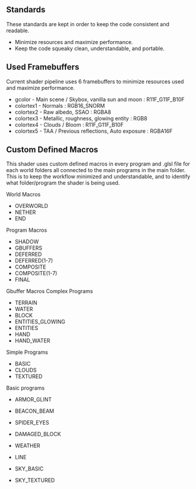## Standards
These standards are kept in order to keep the code consistent and readable.
- Minimize resources and maximize performance.
- Keep the code squeaky clean, understandable, and portable.

## Used Framebuffers
Current shader pipeline uses 6 framebuffers to minimize resources used and maximize performance.
- gcolor - Main scene / Skybox, vanilla sun and moon : R11F_G11F_B10F
- colortex1 - Normals : RGB16_SNORM
- colortex2 - Raw albedo, SSAO : RGBA8
- colortex3 - Metallic, roughness, glowing entity : RGB8
- colortex4 - Clouds / Bloom : R11F_G11F_B10F
- colortex5 - TAA / Previous reflections, Auto exposure : RGBA16F

## Custom Defined Macros
This shader uses custom defined macros in every program and .glsl file for each world folders all connected to the main programs in the main folder. This is to keep the workflow minimized and understandable, and to identify what folder/program the shader is being used.

World Macros
- OVERWORLD
- NETHER
- END

Program Macros
- SHADOW
- GBUFFERS
- DEFERRED
- DEFERRED(1-7)
- COMPOSITE
- COMPOSITE(1-7)
- FINAL

Gbuffer Macros
Complex Programs
- TERRAIN
- WATER
- BLOCK
- ENTITIES_GLOWING
- ENTITIES
- HAND
- HAND_WATER

Simple Programs
- BASIC
- CLOUDS
- TEXTURED

Basic programs
- ARMOR_GLINT
- BEACON_BEAM
- SPIDER_EYES
- DAMAGED_BLOCK
- WEATHER

- LINE
- SKY_BASIC
- SKY_TEXTURED
